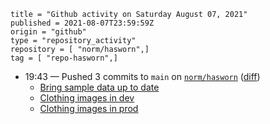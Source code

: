```
title = "Github activity on Saturday August 07, 2021"
published = 2021-08-07T23:59:59Z
origin = "github"
type = "repository_activity"
repository = [ "norm/hasworn",]
tag = [ "repo-hasworn",]
```

* 19:43 — Pushed 3 commits to `main` on [`norm/hasworn`](https://github.com/norm/hasworn) ([diff](https://github.com/norm/hasworn/compare/47067f455a311084eba3faf01f6c1c995299192b..2dd01bb5d0c21fe905e8f0ae329d7fd05d4a260a))
  * [Bring sample data up to date](https://github.com/norm/hasworn/commit/8578aec61bb36b0e4702a56569e53264c977e2e0)
  * [Clothing images in dev](https://github.com/norm/hasworn/commit/8374f4d7ddd1974a5d1ec50842350aa45286d2b8)
  * [Clothing images in prod](https://github.com/norm/hasworn/commit/2dd01bb5d0c21fe905e8f0ae329d7fd05d4a260a)
